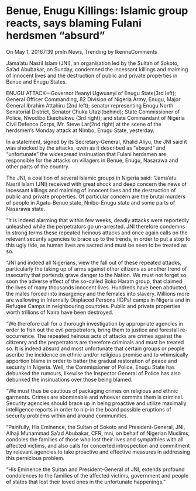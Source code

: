 # Benue, Enugu Killings: Islamic group reacts, says blaming Fulani herdsmen “absurd”

On May 1, 20167:39 pmIn News, Trending by IkennaComments

Jama’atu Nasril Islam \(JNI\), an organisation led by the Sultan of Sokoto, Sa’ad Abubakar, on Sunday, condemned the incessant killings and maiming of innocent lives and the destruction of public and private properties in Benue and Enugu States.

ENUGU ATTACK—Governor Ifeanyi Ugwuanyi of Enugu State\(3rd left\); General Officer Commanding, 82 Division of Nigeria Army, Enugu, Major General Ibrahim Attahiru \(2nd left\); senator representing Enugu North Senatorial District, Senator Chuka Utazi\(behind\); State Commissioner of Police, Nwodibo Ekechukwu \(3rd right\); and state Commandant of Nigeria Civil Defence Corps, Mr. Steve Lar\(2nd right\) at the scene of the herdsmen’s Monday attack at Nimbo, Enugu State, yesterday.

In a statement, signed by its Secretary-General, Khalid Aliyu, the JNI said it was shocked by the attacks, even as it described as “absurd” and “unfortunate” the widespread insinuation that Fulani herdsmen are responsible for the attacks on villagers in Benue, Enugu, Nasarawa and other parts of the country.

The JNI, a coalition of several Islamic groups in Nigeria said: “Jama’atu Nasril Islam \(JNI\) received with great shock and deep concern the news of incessant killings and maiming of innocent lives and the destruction of public and private properties. Of particular concern are the brutal murders of people in Agatu-Benue state, Nnibo-Enugu state and some parts of Nasarawa state.

“It is indeed alarming that within few weeks, deadly attacks were reportedly unleashed while the perpetrators go un-arrested. JNI therefore condemns in strong terms these repeated heinous attacks and once again calls on the relevant security agencies to brace up to the trends, in order to put a stop to this ugly tide, as human lives are sacred and must be seen to be treated as so.

“JNI and indeed all Nigerians, view the fall out of these repeated attacks, particularly the taking up of arms against other citizens as another trend of insecurity that portends grave danger to the Nation. We must not forget so soon the adverse effect of the so-called Boko Haram group, that claimed the lives of many thousands innocent lives. Hundreds have been abducted, the males forced into insurgency and the females into slavery. Millions more are wallowing in Internally Displaced Persons \(IDPs\) camps in Nigeria and in Refugee Camps in neighbouring countries. Public and private properties worth trillions of Naira have been destroyed.

“We therefore call for a thorough investigation by appropriate agencies in order to fish out the evil perpetrators, bring them to justice and forestall re-occurrence. The repeated heinous acts of attacks are crimes against the citizenry and the perpetrators are therefore criminals and must be treated so. It is indeed absurd and most unfortunate that certain groups or people ascribe the incidence on ethnic and/or religious premise and to whimsically apportion blame in order to batter the gradual restoration of peace and security in Nigeria. Well, the Commissioner of Police, Enugu State has debunked the rumours, likewise the Inspector General of Police has also debunked the insinuations over those being blamed.

“We must thus be cautious of packaging crimes on religious and ethnic garments. Crimes are abominable and whoever commits them is criminal. Security agencies should brace up in being proactive and utilize maximally intelligence reports in order to nip-in the board possible eruptions of security problems within and around communities.

“Painfully, His Eminence, the Sultan of Sokoto and President-General, JNI, Alhaji Muhammad Sa’ad Abubakar, CFR, mni, on behalf of Nigerian Muslims, condoles the families of those who lost their lives and sympathies with all affected victims, and also calls for concerted introspection and commitment by relevant agencies to take proactive and effective measures in addressing this pernicious problem.

“His Eminence the Sultan and President-General of JNI, extends profound condolences to the families of the affected victims, government and people of states that lost their loved ones in the unfortunate happenings.”
